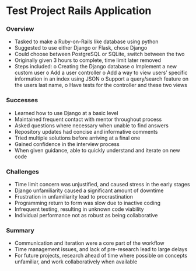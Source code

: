 # Test Project Rails Application

### Overview

-	Tasked to make a Ruby-on-Rails like database using python
-	Suggested to use either Django or Flask, chose Django
-	Could choose between PostgreSQL or SQLite, switch between the two
-	Originally given 3 hours to complete, time limit later removed
-	Steps included:
o	Creating the Django database
o	Implement a new custom user
o	Add a user controller
o	Add a way to view users’ specific information in an index using JSON
o	Support a query/search feature on the users last name,
o	Have tests for the controller and these two views 

### Successes 

-	Learned how to use Django at a basic level
-	Maintained frequent contact with mentor throughout process 
-	Asked questions where necessary when unable to find answers 
-	Repository updates had concise and informative comments
-	Tried multiple solutions before arriving at a final one
-	Gained confidence in the interview process
-	When given guidance, able to quickly understand and iterate on new code

### Challenges 

-	Time limit concern was unjustified, and caused stress in the early stages
-	Django unfamiliarity caused a significant amount of downtime
-	Frustration in unfamiliarity lead to procrastination
-	Programming return to form was slow due to inactive coding 
-	Infrequent testing, resulting in unknown code viability
-	Individual performance not as robust as being collaborative 

### Summary

-	Communication and iteration were a core part of the workflow
-	Time management issues, and lack of pre-research lead to large delays
-	For future projects, research ahead of time where possible on concepts unfamiliar, and work collaboratively when available

